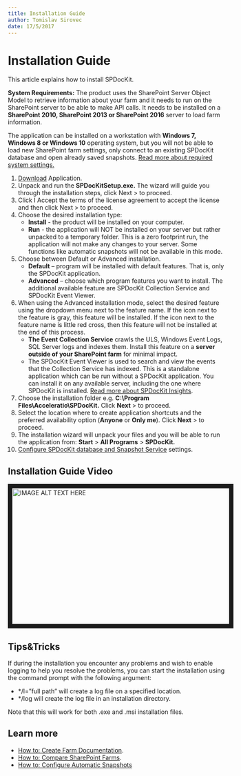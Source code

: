 ```yaml
---
title: Installation Guide
author: Tomislav Sirovec      
date: 17/5/2017  
---
```


# Installation Guide

This article explains how to install SPDocKit.

__System Requirements:__ The product uses the SharePoint Server Object Model to retrieve information about your farm and it needs to run on the SharePoint server to be able to make API calls. It needs to be installed on a __SharePoint 2010, SharePoint 2013 or SharePoint 2016__ server to load farm information.

The application can be installed on a workstation with __Windows 7, Windows 8 or Windows 10__ operating system, but you will not be able to load new SharePoint farm settings, only connect to an existing SPDocKit database and open already saved snapshots. [Read more about required system settings.](#internal/help/requirements/system-requirements.md/)

1. [Download](https://www.spdockit.com/downloads/) Application.
2. Unpack and run the __SPDocKitSetup.exe.__ The wizard will guide you through the installation steps, click Next > to proceed.
3. Click I Accept the terms of the license agreement to accept the license and then click Next > to proceed.
4. Choose the desired installation type:
    * __Install__ - the product will be installed on your computer.
    * __Run__ - the application will NOT be installed on your server but rather unpacked to a temporary folder. This is a zero footprint run, the application will not make any changes to your server. Some functions like automatic snapshots will not be available in this mode.
5. Choose between Default or Advanced installation.
    * __Default__ – program will be installed with default features. That is, only the SPDocKit application.
    * __Advanced__ – choose which program features you want to install. The additional available feature are SPDocKit Collection Service and SPDocKit Event Viewer.
6. When using the Advanced installation mode, select the desired feature using the dropdown menu next to the feature name. If the icon next to the feature is gray, this feature will be installed. If the icon next to the feature name is little red cross, then this feature will not be installed at the end of this process.
    * __The Event Collection Service__ crawls the ULS, Windows Event Logs, SQL Server logs and indexes them. Install this feature on a __server outside of your SharePoint farm__ for minimal impact.
    * The SPDocKit Event Viewer is used to search and view the events that the Collection Service has indexed. This is a standalone application which can be run without a SPDocKit application. You can install it on any available server, including the one where SPDocKit is installed. [Read more about SPDocKit Insights](#internal/get-to-know-spdockit/spdockit-insights.md/).
7. Choose the installation folder e.g. __C:\Program Files\Acceleratio\SPDocKit.__ Click __Next__ > to proceed.
8. Select the location where to create application shortcuts and the preferred availability option (__Anyone__ or __Only me__). Click __Next__ > to proceed.
9. The installation wizard will unpack your files and you will be able to run the application from: __Start__ > __All Programs__ > __SPDocKit.__
10. [Configure SPDocKit database and Snapshot Service](#internal/configuration/TOC.md/) settings.

## Installation Guide Video
<!---
<iframe width="520" height="315" src="/https://www.youtube.com/watch?v=3O4fRDDlyJg" frameborder="0" allowfullscreen></iframe>
-->
<a href="http://www.youtube.com/watch?feature=player_embedded&v=3O4fRDDlyJg
" target="_blank"><img src="http://img.youtube.com/vi/3O4fRDDlyJg/0.jpg" 
alt="IMAGE ALT TEXT HERE" width="520" height="315" border="10" /></a>

## Tips&Tricks
If during the installation you encounter any problems and wish to enable logging to help you resolve the problems, you can start the installation using the command prompt with the following argument:
* */l=”full path” will create a log file on a specified location.
* */log will create the log file in an installation directory.

Note that this will work for both .exe and .msi installation files.

## Learn more
* [How to: Create Farm Documentation](#internal/how-to/farm-documentation/create-farm-documentation.md/).
* [How to: Compare SharePoint Farms](#internal/how-to/compare-wizard/compare-sharepoint-farms.md/).
* [How to: Configure Automatic Snapshots](how-to/sharepoint-farm-snapshot/configure-automatic-snapshots.md/)
     
